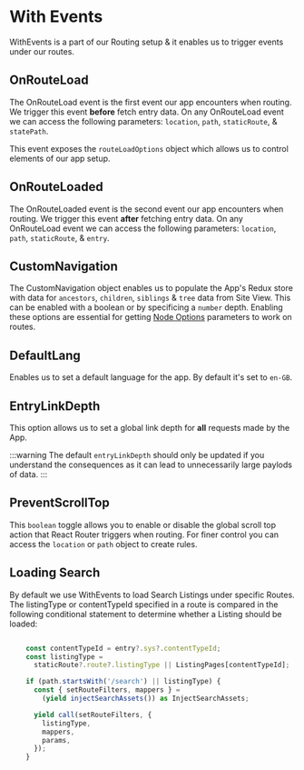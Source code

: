 
# With Events

WithEvents is a part of our Routing setup & it enables us to trigger events under our routes.

## OnRouteLoad

The OnRouteLoad event is the first event our app encounters when routing. We trigger this event **before** fetch entry data. On any OnRouteLoad event we can access the following parameters: `location`, `path`, `staticRoute`, & `statePath`.

This event exposes the `routeLoadOptions` object which allows us to control elements of our app setup. 

## OnRouteLoaded
The OnRouteLoaded event is the second event our app encounters when routing. We trigger this event **after** fetching entry data. On any OnRouteLoad event we can access the following parameters: `location`, `path`, `staticRoute`, & `entry`.

## CustomNavigation

The CustomNavigation object enables us to populate the App's Redux store with data for `ancestors`, `children`, `siblings` & `tree` data from Site View. This can be enabled with a boolean or by specificing a `number` depth. Enabling these options are essential for getting [Node Options](#node-options) parameters to work on routes.


## DefaultLang

Enables us to set a default language for the app. By default it's set to `en-GB`.

## EntryLinkDepth

This option allows us to set a global link depth for **all** requests made by the App. 

:::warning
The default `entryLinkDepth` should only be updated if you understand the consequences as it can lead to unnecessarily large paylods of data.
:::

## PreventScrollTop

This `boolean` toggle allows you to enable or disable the global scroll top action that React Router triggers when routing. For finer control you can access the `location` or `path` object to create rules.

## Loading Search

By default we use WithEvents to load Search Listings under specific Routes. The listingType or contentTypeId specified in a route is compared in the following conditional statement to determine whether a Listing should be loaded:

```jsx title="The section of the withEvents file that loads Search Listings"

    const contentTypeId = entry?.sys?.contentTypeId;
    const listingType =
      staticRoute?.route?.listingType || ListingPages[contentTypeId];

    if (path.startsWith('/search') || listingType) {
      const { setRouteFilters, mappers } =
        (yield injectSearchAssets()) as InjectSearchAssets;

      yield call(setRouteFilters, {
        listingType,
        mappers,
        params,
      });
    }
```